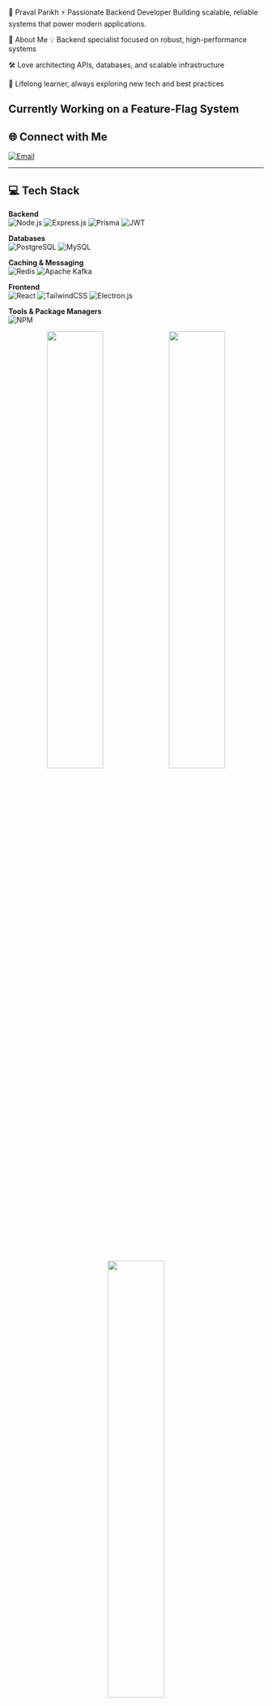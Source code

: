 💫 Praval Parikh
⚡ Passionate Backend Developer
Building scalable, reliable systems that power modern applications.

🚀 About Me
💡 Backend specialist focused on robust, high-performance systems

🛠️ Love architecting APIs, databases, and scalable infrastructure

🌱 Lifelong learner, always exploring new tech and best practices

## Currently Working on a Feature-Flag System

## 🌐 Connect with Me

[![Email](https://img.shields.io/badge/Email-D14836?style=for-the-badge&logo=gmail&logoColor=white)](mailto:praval.parikh@gmail.com)

---

## 💻 Tech Stack

**Backend**  
![Node.js](https://img.shields.io/badge/Node.js-339933?style=for-the-badge&logo=node.js&logoColor=white)
![Express.js](https://img.shields.io/badge/Express.js-404D59?style=for-the-badge&logo=express&logoColor=white)
![Prisma](https://img.shields.io/badge/Prisma-3982CE?style=for-the-badge&logo=prisma&logoColor=white)
![JWT](https://img.shields.io/badge/JWT-black?style=for-the-badge&logo=JSON%20web%20tokens)

**Databases**  
![PostgreSQL](https://img.shields.io/badge/PostgreSQL-316192?style=for-the-badge&logo=postgresql&logoColor=white)
![MySQL](https://img.shields.io/badge/MySQL-4479A1?style=for-the-badge&logo=mysql&logoColor=white)

**Caching & Messaging**  
![Redis](https://img.shields.io/badge/Redis-DC382D?style=for-the-badge&logo=redis&logoColor=white)
![Apache Kafka](https://img.shields.io/badge/Kafka-231F20?style=for-the-badge&logo=apachekafka&logoColor=white)

**Frontend**  
![React](https://img.shields.io/badge/React-20232A?style=for-the-badge&logo=react&logoColor=61DAFB)
![TailwindCSS](https://img.shields.io/badge/TailwindCSS-38B2AC?style=for-the-badge&logo=tailwind-css&logoColor=white)
![Electron.js](https://img.shields.io/badge/Electron-191970?style=for-the-badge&logo=electron&logoColor=white)

**Tools & Package Managers**  
![NPM](https://img.shields.io/badge/NPM-CB3837?style=for-the-badge&logo=npm&logoColor=white)

<div align="center"> <img src="https://github-readme-stats.vercel.app/api?username=Plebsicle&theme=radical&hide_border=true&show_icons=true" width="47%" /> <img src="https://github-readme-streak-stats.herokuapp.com/?user=Plebsicle&theme=radical&hide_border=true" width="47%" /> <br> <img src="https://github-readme-stats.vercel.app/api/top-langs/?username=Plebsicle&theme=radical&hide_border=true&layout=compact" width="47%" /> </div>
🏆 GitHub Trophies
<div align="center"> <img src="https://github-profile-trophy.vercel.app/?username=Plebsicle&theme=radical&no-frame=true&no-bg=true&margin-w=8" /> </div>
<!-- ✨ Thanks for visiting! Let's connect and build something amazing together. -->
